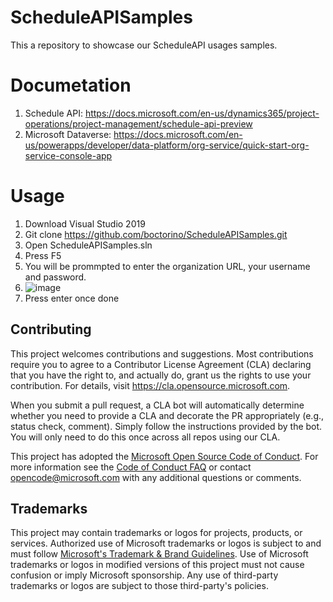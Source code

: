 # ScheduleAPISamples
This a repository to showcase our ScheduleAPI usages samples.   

# Documetation

1. Schedule API: https://docs.microsoft.com/en-us/dynamics365/project-operations/project-management/schedule-api-preview
2. Microsoft Dataverse: https://docs.microsoft.com/en-us/powerapps/developer/data-platform/org-service/quick-start-org-service-console-app

# Usage

1. Download Visual Studio 2019
2. Git clone https://github.com/boctorino/ScheduleAPISamples.git
3. Open ScheduleAPISamples.sln
4. Press F5
5. You will be prommpted to enter the organization URL, your username and password.
6. ![image](https://user-images.githubusercontent.com/44511390/153267219-f0aff79f-a728-4309-8ca0-fa32ef70fc01.png)
7. Press enter once done



## Contributing

This project welcomes contributions and suggestions.  Most contributions require you to agree to a
Contributor License Agreement (CLA) declaring that you have the right to, and actually do, grant us
the rights to use your contribution. For details, visit https://cla.opensource.microsoft.com.

When you submit a pull request, a CLA bot will automatically determine whether you need to provide
a CLA and decorate the PR appropriately (e.g., status check, comment). Simply follow the instructions
provided by the bot. You will only need to do this once across all repos using our CLA.

This project has adopted the [Microsoft Open Source Code of Conduct](https://opensource.microsoft.com/codeofconduct/).
For more information see the [Code of Conduct FAQ](https://opensource.microsoft.com/codeofconduct/faq/) or
contact [opencode@microsoft.com](mailto:opencode@microsoft.com) with any additional questions or comments.

## Trademarks

This project may contain trademarks or logos for projects, products, or services. Authorized use of Microsoft 
trademarks or logos is subject to and must follow 
[Microsoft's Trademark & Brand Guidelines](https://www.microsoft.com/en-us/legal/intellectualproperty/trademarks/usage/general).
Use of Microsoft trademarks or logos in modified versions of this project must not cause confusion or imply Microsoft sponsorship.
Any use of third-party trademarks or logos are subject to those third-party's policies.

